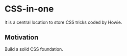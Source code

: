 # CSS-in-one
It is a central location to store CSS tricks coded by Howie.

## Motivation
Build a solid CSS foundation.
